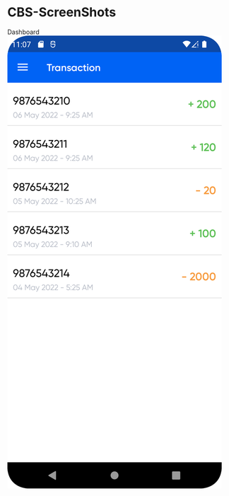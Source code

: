# CBS-ScreenShots

Dashboard
![dashboard](https://github.com/Shobhith45/CBS-ScreenShots/blob/main/transaction.png)
